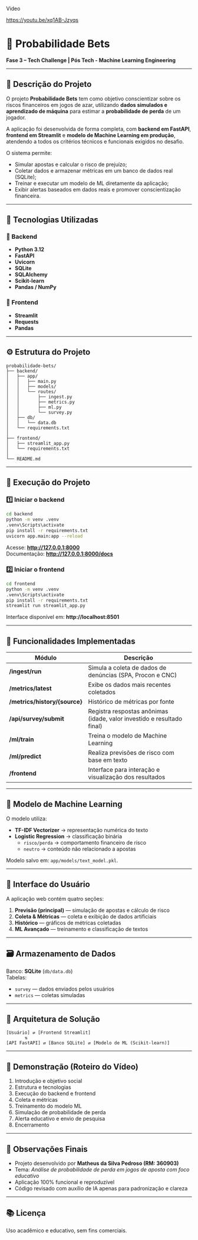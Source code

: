 Video

https://youtu.be/xq1AB-Jzyqs

# 🎰 Probabilidade Bets  
**Fase 3 – Tech Challenge | Pós Tech - Machine Learning Engineering**

---

## 📘 Descrição do Projeto
O projeto **Probabilidade Bets** tem como objetivo conscientizar sobre os riscos financeiros em jogos de azar, utilizando **dados simulados e aprendizado de máquina** para estimar a **probabilidade de perda** de um jogador.  

A aplicação foi desenvolvida de forma completa, com **backend em FastAPI**, **frontend em Streamlit** e **modelo de Machine Learning em produção**, atendendo a todos os critérios técnicos e funcionais exigidos no desafio.

O sistema permite:
- Simular apostas e calcular o risco de prejuízo;
- Coletar dados e armazenar métricas em um banco de dados real (SQLite);
- Treinar e executar um modelo de ML diretamente da aplicação;
- Exibir alertas baseados em dados reais e promover conscientização financeira.

---

## 🧠 Tecnologias Utilizadas

### 🔹 Backend
- **Python 3.12**
- **FastAPI**
- **Uvicorn**
- **SQLite**
- **SQLAlchemy**
- **Scikit-learn**
- **Pandas / NumPy**

### 🔹 Frontend
- **Streamlit**
- **Requests**
- **Pandas**

---

## ⚙️ Estrutura do Projeto

```
probabilidade-bets/
├── backend/
│   ├── app/
│   │   ├── main.py
│   │   ├── models/
│   │   └── routes/
│   │       ├── ingest.py
│   │       ├── metrics.py
│   │       ├── ml.py
│   │       └── survey.py
│   ├── db/
│   │   └── data.db
│   └── requirements.txt
│
├── frontend/
│   ├── streamlit_app.py
│   └── requirements.txt
│
└── README.md
```

---

## 🚀 Execução do Projeto

### 1️⃣ Iniciar o backend
```bash
cd backend
python -m venv .venv
.venv\Scripts\activate
pip install -r requirements.txt
uvicorn app.main:app --reload
```

Acesse: **http://127.0.0.1:8000**  
Documentação: **http://127.0.0.1:8000/docs**

### 2️⃣ Iniciar o frontend
```bash
cd frontend
python -m venv .venv
.venv\Scripts\activate
pip install -r requirements.txt
streamlit run streamlit_app.py
```

Interface disponível em: **http://localhost:8501**

---

## 🧩 Funcionalidades Implementadas

| Módulo | Descrição |
|--------|------------|
| **/ingest/run** | Simula a coleta de dados de denúncias (SPA, Procon e CNC) |
| **/metrics/latest** | Exibe os dados mais recentes coletados |
| **/metrics/history/{source}** | Histórico de métricas por fonte |
| **/api/survey/submit** | Registra respostas anônimas (idade, valor investido e resultado final) |
| **/ml/train** | Treina o modelo de Machine Learning |
| **/ml/predict** | Realiza previsões de risco com base em texto |
| **/frontend** | Interface para interação e visualização dos resultados |

---

## 🧠 Modelo de Machine Learning
O modelo utiliza:
- **TF-IDF Vectorizer** → representação numérica do texto  
- **Logistic Regression** → classificação binária  
  - `risco/perda` → comportamento financeiro de risco  
  - `neutro` → conteúdo não relacionado a apostas  

Modelo salvo em: `app/models/text_model.pkl`.

---

## 🎨 Interface do Usuário
A aplicação web contém quatro seções:

1. **Previsão (principal)** — simulação de apostas e cálculo de risco  
2. **Coleta & Métricas** — coleta e exibição de dados artificiais  
3. **Histórico** — gráficos de métricas coletadas  
4. **ML Avançado** — treinamento e classificação de textos

---

## 🗃️ Armazenamento de Dados
Banco: **SQLite** (`db/data.db`)  
Tabelas:
- `survey` — dados enviados pelos usuários  
- `metrics` — coletas simuladas

---

## 🧩 Arquitetura de Solução

```
[Usuário] ⇄ [Frontend Streamlit]
       ⇅
[API FastAPI] ⇄ [Banco SQLite] ⇄ [Modelo de ML (Scikit-learn)]
```

---

## 🎥 Demonstração (Roteiro do Vídeo)

1. Introdução e objetivo social  
2. Estrutura e tecnologias  
3. Execução do backend e frontend  
4. Coleta e métricas  
5. Treinamento do modelo ML  
6. Simulação de probabilidade de perda  
7. Alerta educativo e envio de pesquisa  
8. Encerramento

---

## 🧾 Observações Finais
- Projeto desenvolvido por **Matheus da Silva Pedroso (RM: 360903)**  
- Tema: *Análise de probabilidade de perda em jogos de aposta com foco educativo*  
- Aplicação 100% funcional e reproduzível  
- Código revisado com auxílio de IA apenas para padronização e clareza

---

## 📚 Licença
Uso acadêmico e educativo, sem fins comerciais.

